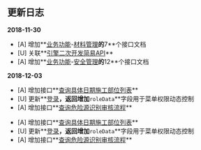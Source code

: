 ## 更新日志

**2018-11-30**

* [A] 增加**[业务功能](api/business/README.md)-[材料管理](api/business/MaterialMng/README.md)**的**7**个接口文档
* [U] 关联**[引擎二次开发简易API](api/other/README.md)**
* [A] 增加**[业务功能](api/business/README.md)-[安全管理](api/business/SafeWork/README.md)**的**12**个接口文档

**2018-12-03**

* [A] 增加接口**[查询具体日期施工部位列表](api/business/Progress/GetconstructionSites.md)**
* [U] 更新**[登录](api/login/login.md)**，返回增加**`roleData`**字段用于菜单权限动态控制
* [A] 增加接口**[查询危险源识别审核流程](api/business/SafeWork/GetHazardIdentificationVerificationProcess.md)**






<!--sec data-title="2018-12-03" data-id="20181203" data-show=true ces-->

* [A] 增加接口**[查询具体日期施工部位列表](api/business/Progress/GetconstructionSites.md)**
* [U] 更新**[登录](api/login/login.md)**，返回增加**`roleData`**字段用于菜单权限动态控制
* [A] 增加接口**[查询危险源识别审核流程](api/business/SafeWork/GetHazardIdentificationVerificationProcess.md)**

<!--endsec-->